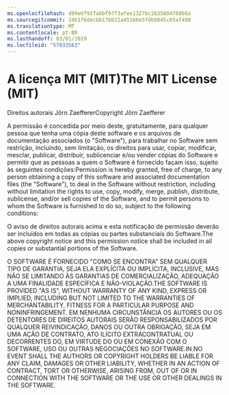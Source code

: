 ```yaml
---
ms.openlocfilehash: d99e6f91fa6bf97f3afee1327bc263580476868a
ms.sourcegitcommit: 24b1f6decbb17bb22a45166e5fdb0845c65af498
ms.translationtype: MT
ms.contentlocale: pt-BR
ms.lasthandoff: 03/01/2019
ms.locfileid: "57033563"
---
```

<a name="the-mit-license-mit"></a><span data-ttu-id="8226a-101">A licença MIT (MIT)</span><span class="sxs-lookup"><span data-stu-id="8226a-101">The MIT License (MIT)</span></span>
=====================

<span data-ttu-id="8226a-102">Direitos autorais Jörn Zaefferer</span><span class="sxs-lookup"><span data-stu-id="8226a-102">Copyright Jörn Zaefferer</span></span>

<span data-ttu-id="8226a-103">A permissão é concedida por meio deste, gratuitamente, para qualquer pessoa que tenha uma cópia deste software e os arquivos de documentação associados (o "Software"), para trabalhar no Software sem restrição, incluindo, sem limitação, os direitos para usar, copiar, modificar, mesclar, publicar, distribuir, sublicenciar e/ou vender cópias do Software e permitir que as pessoas a quem o Software é fornecido façam isso, sujeito às seguintes condições:</span><span class="sxs-lookup"><span data-stu-id="8226a-103">Permission is hereby granted, free of charge, to any person obtaining a copy of this software and associated documentation files (the "Software"), to deal in the Software without restriction, including without limitation the rights to use, copy, modify, merge, publish, distribute, sublicense, and/or sell copies of the Software, and to permit persons to whom the Software is furnished to do so, subject to the following conditions:</span></span>

<span data-ttu-id="8226a-104">O aviso de direitos autorais acima e esta notificação de permissão deverão ser incluídos em todas as cópias ou partes substanciais do Software.</span><span class="sxs-lookup"><span data-stu-id="8226a-104">The above copyright notice and this permission notice shall be included in all copies or substantial portions of the Software.</span></span>

<span data-ttu-id="8226a-105">O SOFTWARE É FORNECIDO "COMO SE ENCONTRA" SEM QUALQUER TIPO DE GARANTIA, SEJA ELA EXPLÍCITA OU IMPLÍCITA, INCLUSIVE, MAS NÃO SE LIMITANDO ÀS GARANTIAS DE COMERCIALIZAÇÃO, ADEQUAÇÃO A UMA FINALIDADE ESPECÍFICA E NÃO-VIOLAÇÃO.</span><span class="sxs-lookup"><span data-stu-id="8226a-105">THE SOFTWARE IS PROVIDED "AS IS", WITHOUT WARRANTY OF ANY KIND, EXPRESS OR IMPLIED, INCLUDING BUT NOT LIMITED TO THE WARRANTIES OF MERCHANTABILITY, FITNESS FOR A PARTICULAR PURPOSE AND NONINFRINGEMENT.</span></span> <span data-ttu-id="8226a-106">EM NENHUMA CIRCUNSTÂNCIA OS AUTORES OU OS DETENTORES DE DIREITOS AUTORAIS SERÃO RESPONSABILIZADOS POR QUALQUER REIVINDICAÇÃO, DANOS OU OUTRA OBRIGAÇÃO, SEJA EM UMA AÇÃO DE CONTRATO, ATO ILÍCITO EXTRACONTRATUAL OU DECORRENTES DO, EM VIRTUDE DO OU EM CONEXÃO COM O SOFTWARE, USO OU OUTRAS NEGOCIAÇÕES NO SOFTWARE.</span><span class="sxs-lookup"><span data-stu-id="8226a-106">IN NO EVENT SHALL THE AUTHORS OR COPYRIGHT HOLDERS BE LIABLE FOR ANY CLAIM, DAMAGES OR OTHER LIABILITY, WHETHER IN AN ACTION OF CONTRACT, TORT OR OTHERWISE, ARISING FROM, OUT OF OR IN CONNECTION WITH THE SOFTWARE OR THE USE OR OTHER DEALINGS IN THE SOFTWARE.</span></span>
